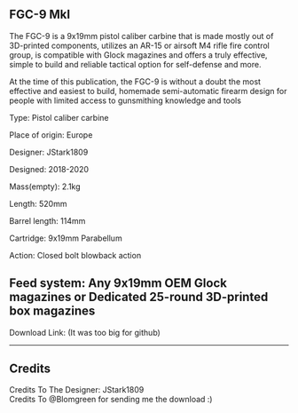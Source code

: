 ## FGC-9 MkI

The FGC-9 is a 9x19mm pistol caliber carbine that is made mostly out of 3D-printed components, utilizes an AR-15 or airsoft M4 rifle fire control group, 
is compatible with Glock magazines and offers a truly effective, simple to build and reliable tactical option for self-defense and more.

At the time of this publication, the FGC-9 is without a doubt the most effective and easiest to build, 
homemade semi-automatic firearm design for people with limited access to gunsmithing knowledge and tools

Type: Pistol caliber carbine

Place of origin: Europe

Designer: JStark1809

Designed: 2018-2020

Mass(empty): 2.1kg 

Length: 520mm

Barrel length: 114mm

Cartridge: 9x19mm Parabellum

Action: Closed bolt blowback action

Feed system: Any 9x19mm OEM Glock magazines or Dedicated 25-round 3D-printed box magazines
--------------

Download Link: (It was too big for github)

--------------

## Credits

Credits To The Designer: JStark1809<br>
Credits To @Blomgreen for sending me the download :)
